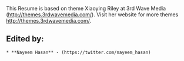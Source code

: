  This Resume is based on theme Xiaoying Riley at 3rd Wave Media (http://themes.3rdwavemedia.com/). Visit her website for more themes http://themes.3rdwavemedia.com/.

 ## Edited by:
 	* **Nayeem Hasan** - (https://twitter.com/nayeem_hasan)
